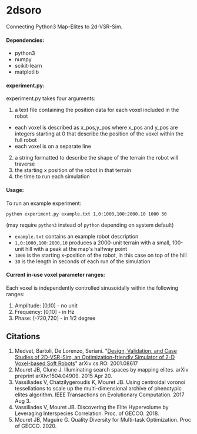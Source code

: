 # 2dsoro
Connecting Python3 Map-Elites to 2d-VSR-Sim.

#### Dependencies:
* python3
* numpy
* scikit-learn
* matplotlib

#### experiment.py:
experiment.py takes four arguments:
1. a text file containing the position data for each voxel included in the robot
  * each voxel is described as x_pos,y_pos where x_pos and y_pos are integers starting at 0 that describe the position of the voxel within the full robot
  * each voxel is on a separate line
2. a string formatted to describe the shape of the terrain the robot will traverse
3. the starting x position of the robot in that terrain
4. the time to run each simulation

#### Usage:
To run an example experiment:

`python experiment.py example.txt 1,0:1000,100:2000,10 1000 30`

(may require `python3` instead of `python` depending on system default)

* `example.txt` contains an example robot description
* `1,0:1000,100:2000,10` produces a 2000-unit terrain with a small, 100-unit hill with a peak at the map's halfway point
* `1000` is the starting x-position of the robot, in this case on top of the hill
* `30` is the length in seconds of each run of the simulation


#### Current in-use voxel parameter ranges:
Each voxel is independently controlled sinusoidally within the following ranges:
1. Amplitude: [0,10] - no unit
2. Frequency: [0,10] - in Hz
3. Phase: [-720,720] - in 1/2 degree



## Citations
1. Medvet, Bartoli, De Lorenzo, Seriani. "[Design, Validation, and Case Studies of 2D-VSR-Sim, an Optimization-friendly Simulator of 2-D Voxel-based Soft Robots](https://arxiv.org/abs/2001.08617)" arXiv cs.RO: 2001.08617
2. Mouret JB, Clune J. Illuminating search spaces by mapping elites. arXiv preprint arXiv:1504.04909. 2015 Apr 20.
3. Vassiliades V, Chatzilygeroudis K, Mouret JB. Using centroidal voronoi tessellations to scale up the multi-dimensional archive of phenotypic elites algorithm. IEEE Transactions on Evolutionary Computation. 2017 Aug 3.
4. Vassiliades V, Mouret JB. Discovering the Elite Hypervolume by Leveraging Interspecies Correlation. Proc. of GECCO. 2018.
5. Mouret JB, Maguire G. Quality Diversity for Multi-task Optimization. Proc of GECCO. 2020.
